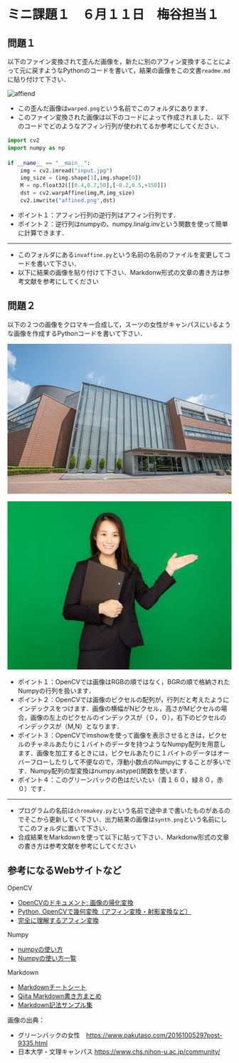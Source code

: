 # ミニ課題１　６月１１日　梅谷担当１

## 問題１

以下のファイン変換されて歪んだ画像を，新たに別のアフィン変換することによって元に戻すようなPythonのコードを書いて，結果の画像をこの文書```readme.md```に貼り付けて下さい．

![affiend](affined.png)

- この歪んだ画像は```warped.png```という名前でこのフォルダにあります．
- このファイン変換された画像は以下のコードによって作成されました．以下のコードでどのようなアフィン行列が使われてるか参考にしてください．

```python
import cv2
import numpy as np

if __name__ == "__main__":
	img = cv2.imread("input.jpg")
	img_size = (img.shape[1],img.shape[0])
	M = np.float32([[0.4,0.7,50],[-0.2,0.5,+150]])
	dst = cv2.warpAffine(img,M,img_size)
	cv2.imwrite("affined.png",dst)
```

- ポイント１：アフィン行列の逆行列はアフィン行列です．
- ポイント２：逆行列はnumpyの，numpy.linalg.invという関数を使って簡単に計算できます．

---

- このフォルダにある``invaffine.py``という名前の名前のファイルを変更してコードを書いて下さい．
- 以下に結果の画像を貼り付けて下さい．Markdonw形式の文章の書き方は参考文献を参考にしてください





## 問題２

以下の２つの画像をクロマキー合成して，スーツの女性がキャンパスにいるような画像を作成するPythonコードを書いて下さい．

![キャンパス](campus.jpg)

![クロマキー](chromakey.jpg)


- ポイント１：OpenCVでは画像はRGBの順ではなく，BGRの順で格納されたNumpyの行列を扱います．
- ポイント２：OpenCVでは画像のピクセルの配列が，行列だと考えたようにインデックスをつけます．画像の横幅がNピクセル，高さがMピクセルの場合，画像の左上のピクセルのインデックスが（０，０），右下のピクセルのインデックスが（M,N）となります．
- ポイント３：OpenCVでimshowを使って画像を表示させるときは，ピクセルのチャネルあたりに１バイトのデータを持つようなNumpy配列を用意します．画像を加工するときには，ピクセルあたりに１バイトのデータはオーバーフローしたりして不便なので，浮動小数点のNumpyにすることが多いです．Numpy配列の型変換はnumpy.astype()関数を使います．
- ポイント４：このグリーンバックの色はだいたい（青１６０，緑８０，赤０）です．

---

- プログラムの名前は```chromakey.py```という名前で途中まで書いたものがあるのでそこから更新してく下さい．出力結果の画像は```synth.png```という名前にしてこのフォルダに置いて下さい．
- 合成結果をMarkdownを使って以下に貼って下さい．Markdonw形式の文章の書き方は参考文献を参考にしてください





## 参考になるWebサイトなど

OpenCV
- [OpenCVのドキュメント: 画像の帰化変換](http://labs.eecs.tottori-u.ac.jp/sd/Member/oyamada/OpenCV/html/py_tutorials/py_imgproc/py_geometric_transformations/py_geometric_transformations.html)
- [Python, OpenCVで幾何変換（アフィン変換・射影変換など）](https://note.nkmk.me/python-opencv-warp-affine-perspective/)
- [完全に理解するアフィン変換](https://qiita.com/koshian2/items/c133e2e10c261b8646bf)

Numpy
- [numpyの使い方](https://qiita.com/jyori112/items/a15658d1dd17c421e1e2)
- [Numpyの使い方一覧](https://qiita.com/mochidan/items/50a18a663aa97f62c83c)

Markdown

- [Markdownチートシート](https://qiita.com/Qiita/items/c686397e4a0f4f11683d)
- [Qiita Markdown書き方まとめ](https://qiita.com/shizuma/items/8616bbe3ebe8ab0b6ca1)
- [Markdown記法サンプル集](https://qiita.com/tbpgr/items/989c6badefff69377da7)


画像の出典：

- グリーンバックの女性　https://www.pakutaso.com/20161005297post-9335.html
- 日本大学・文理キャンパス https://www.chs.nihon-u.ac.jp/community/

